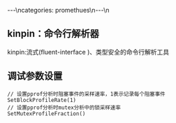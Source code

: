 ---\ncategories: promethues\n---\n
## kinpin：命令行解析器

kinpin:流式(fluent-interface )、类型安全的命令行解析工具

[^fluent-interface]: verbose = kingpin.Flag(&quot;verbose&quot;, &quot;Verbose mode.&quot;).Short(&#39;v&#39;).Bool()，这种风格即流式接口风格

## 调试参数设置

```
// 设置pprof分析时阻塞事件的采样速率，1表示记录每个阻塞事件
SetBlockProfileRate(1)
// 设置pprof分析时mutex分析中的锁采样速率
SetMutexProfileFraction()
```

